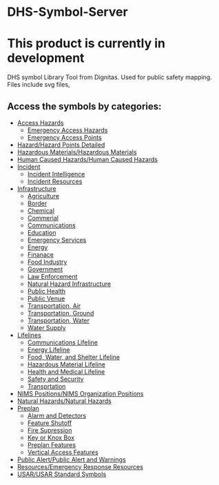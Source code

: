# DHS-Symbol-Server
# This product is currently in development
DHS symbol Library Tool from Dignitas.  Used for public safety mapping.  Files include svg files, 

## Access the symbols by categories:
 - <a href="https://github.com/NAPSG/DHS-Symbol-Server/tree/main/dhs-symbol/assets/icons/Access%20Hazards">Access Hazards</a>
     - <a href="https://github.com/NAPSG/DHS-Symbol-Server/tree/main/dhs-symbol/assets/icons/Access%20Hazards/Emergency%20Access%20Hazards#readme">Emergency Access Hazards</a>
     - <a href="https://github.com/NAPSG/DHS-Symbol-Server/tree/main/dhs-symbol/assets/icons/Access%20Hazards/Emergency%20Access%20Points#readme">Emergency Access Points</a>
 - <a href="https://github.com/NAPSG/DHS-Symbol-Server/tree/main/dhs-symbol/assets/icons/Hazard/Hazard%20Points%20Detailed">Hazard/Hazard Points Detailed</a>
 - <a href="https://github.com/NAPSG/DHS-Symbol-Server/tree/main/dhs-symbol/assets/icons/Hazardous%20Materials/Hazardous%20Materials">Hazardous Materials/Hazardous Materials</a>
 - <a href="https://github.com/NAPSG/DHS-Symbol-Server/tree/main/dhs-symbol/assets/icons/Human%20Caused%20Hazards/Human%20Caused%20Hazards">Human Caused Hazards/Human Caused Hazards</a>
 - <a href="https://github.com/NAPSG/DHS-Symbol-Server/tree/main/dhs-symbol/assets/icons/Incident">Incident</a>
     - <a href="https://github.com/NAPSG/DHS-Symbol-Server/tree/main/dhs-symbol/assets/icons/Incident/Incident%20Intelligence">Incident Intelligence</a>
     - <a href="https://github.com/NAPSG/DHS-Symbol-Server/tree/main/dhs-symbol/assets/icons/Incident/Incident%20Resources">Incident Resources</a>
 - <a href="https://github.com/NAPSG/DHS-Symbol-Server/tree/main/dhs-symbol/assets/icons/Infrastructure">Infrastructure</a>
     - <a href="https://github.com/NAPSG/DHS-Symbol-Server/tree/main/dhs-symbol/assets/icons/Infrastructure/Agriculture">Agriculture</a>
     - <a href="https://github.com/NAPSG/DHS-Symbol-Server/tree/main/dhs-symbol/assets/icons/Infrastructure/Border">Border</a>
     - <a href="https://github.com/NAPSG/DHS-Symbol-Server/tree/main/dhs-symbol/assets/icons/Infrastructure/Chemical">Chemical</a>
     - <a href="https://github.com/NAPSG/DHS-Symbol-Server/tree/main/dhs-symbol/assets/icons/Infrastructure/Commercial">Commerial</a>
     - <a href="https://github.com/NAPSG/DHS-Symbol-Server/tree/main/dhs-symbol/assets/icons/Infrastructure/Communications">Communications</a>
     - <a href="https://github.com/NAPSG/DHS-Symbol-Server/tree/main/dhs-symbol/assets/icons/Infrastructure/Education">Education</a>
     - <a href="https://github.com/NAPSG/DHS-Symbol-Server/tree/main/dhs-symbol/assets/icons/Infrastructure/Emergency%20Services">Emergency Services</a>
     - <a href="https://github.com/NAPSG/DHS-Symbol-Server/tree/main/dhs-symbol/assets/icons/Infrastructure/Energy">Energy</a>
     - <a href="https://github.com/NAPSG/DHS-Symbol-Server/tree/main/dhs-symbol/assets/icons/Infrastructure/Finance">Finanace</a>
     - <a href="https://github.com/NAPSG/DHS-Symbol-Server/tree/main/dhs-symbol/assets/icons/Infrastructure/Food%20Industry">Food Industry</a>
     - <a href="https://github.com/NAPSG/DHS-Symbol-Server/tree/main/dhs-symbol/assets/icons/Infrastructure/Government">Government</a>
     - <a href="https://github.com/NAPSG/DHS-Symbol-Server/tree/main/dhs-symbol/assets/icons/Infrastructure/Law%20Enforcement">Law Enforcement</a>
     - <a href="https://github.com/NAPSG/DHS-Symbol-Server/tree/main/dhs-symbol/assets/icons/Infrastructure/Natural%20Hazard%20Infrastructure">Natural Hazard Infrastructure</a>
     - <a href="https://github.com/NAPSG/DHS-Symbol-Server/tree/main/dhs-symbol/assets/icons/Infrastructure/Public%20Health">Public Health</a>
     - <a href="https://github.com/NAPSG/DHS-Symbol-Server/tree/main/dhs-symbol/assets/icons/Infrastructure/Public%20Venue">Public Venue</a>
     - <a href="https://github.com/NAPSG/DHS-Symbol-Server/tree/main/dhs-symbol/assets/icons/Infrastructure/Transportation%2C%20Air">Transportation, Air</a>
     - <a href="https://github.com/NAPSG/DHS-Symbol-Server/tree/main/dhs-symbol/assets/icons/Infrastructure/Transportation%2C%20Ground">Transportation, Ground</a>
     - <a href="https://github.com/NAPSG/DHS-Symbol-Server/tree/main/dhs-symbol/assets/icons/Infrastructure/Transportation%2C%20Water">Transportation, Water</a>
     - <a href="https://github.com/NAPSG/DHS-Symbol-Server/tree/main/dhs-symbol/assets/icons/Infrastructure/Water%20Supply">Water Supply</a>
 - <a href="https://github.com/NAPSG/DHS-Symbol-Server/tree/main/dhs-symbol/assets/icons/Lifelines">Lifelines</a>
     - <a href="https://github.com/NAPSG/DHS-Symbol-Server/tree/main/dhs-symbol/assets/icons/Lifelines/Communications%20Lifeline">Communications Lifeline</a>
     - <a href="https://github.com/NAPSG/DHS-Symbol-Server/tree/main/dhs-symbol/assets/icons/Lifelines/Energy%20Lifeline">Energy Lifeline</a>
     - <a href="https://github.com/NAPSG/DHS-Symbol-Server/tree/main/dhs-symbol/assets/icons/Lifelines/Food%2C%20Water%2C%20Shelter%20Lifeline">Food, Water, and Shelter Lifeline</a>
     - <a href="https://github.com/NAPSG/DHS-Symbol-Server/tree/main/dhs-symbol/assets/icons/Lifelines/Hazardous%20Material%20Lifeline">Hazardous Material Lifeline</a>
     - <a href="https://github.com/NAPSG/DHS-Symbol-Server/tree/main/dhs-symbol/assets/icons/Lifelines/Health%20and%20Medical%20Lifeline">Health and Medical Lifeline</a>
     - <a href="https://github.com/NAPSG/DHS-Symbol-Server/tree/main/dhs-symbol/assets/icons/Lifelines/Safety%20and%20Security%20Lifeline">Safety and Security</a>
     - <a href="https://github.com/NAPSG/DHS-Symbol-Server/tree/main/dhs-symbol/assets/icons/Lifelines/Transportation%20Lifeline">Transprtation</a>
 - <a href="https://github.com/NAPSG/DHS-Symbol-Server/tree/main/dhs-symbol/assets/icons/NIMS%20Positions/NIMS%20Organization%20Positions">NIMS Positions/NIMS Organization Positions</a>
 - <a href="https://github.com/NAPSG/DHS-Symbol-Server/tree/main/dhs-symbol/assets/icons/Natural%20Hazards/Natural%20Hazards">Natural Hazards/Natural Hazards</a>
 - <a href="https://github.com/NAPSG/DHS-Symbol-Server/tree/main/dhs-symbol/assets/icons/Preplan">Preplan</a>
     - <a href="https://github.com/NAPSG/DHS-Symbol-Server/tree/main/dhs-symbol/assets/icons/Preplan/Alarm%20and%20Detectors">Alarm and Detectors</a>
     - <a href="https://github.com/NAPSG/DHS-Symbol-Server/tree/main/dhs-symbol/assets/icons/Preplan/Feature%20Shutoff">Feature Shutoff</a>
     - <a href="https://github.com/NAPSG/DHS-Symbol-Server/tree/main/dhs-symbol/assets/icons/Preplan/Fire%20Suppression">Fire Supression</a>
     - <a href="https://github.com/NAPSG/DHS-Symbol-Server/tree/main/dhs-symbol/assets/icons/Preplan/Key%20or%20Knox%20Box">Key or Knox Box</a>
     - <a href="https://github.com/NAPSG/DHS-Symbol-Server/tree/main/dhs-symbol/assets/icons/Preplan/Preplan%20Features">Preplan Features</a>
     - <a href="https://github.com/NAPSG/DHS-Symbol-Server/tree/main/dhs-symbol/assets/icons/Preplan/Vertical%20Access%20Features">Vertical Access Features</a>
 - <a href="https://github.com/NAPSG/DHS-Symbol-Server/tree/main/dhs-symbol/assets/icons/Public%20Alert/Public%20Alert%20and%20Warnings">Public Alert/Public Alert and Warnings</a>
 - <a href="https://github.com/NAPSG/DHS-Symbol-Server/tree/main/dhs-symbol/assets/icons/Resources/Emergency%20Response%20Resources">Resources/Emergency Response Resources</a>
 - <a href="https://github.com/NAPSG/DHS-Symbol-Server/tree/main/dhs-symbol/assets/icons/USAR/USAR%20Standard%20Symbols">USAR/USAR Standard Symbols</a>
